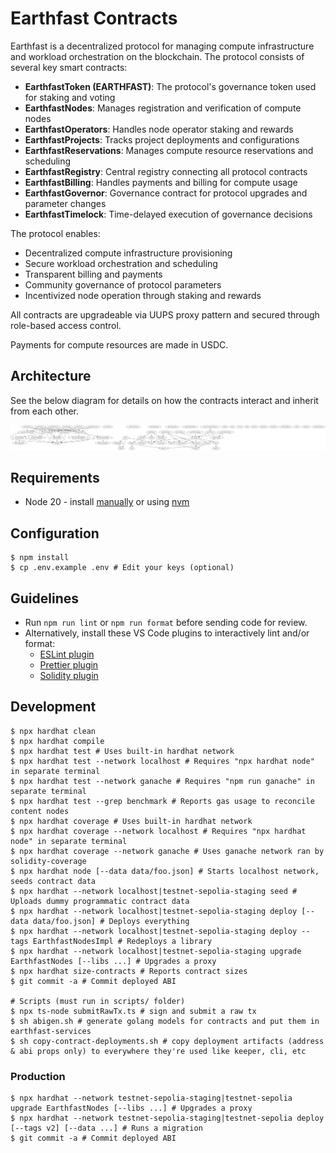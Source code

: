 # Earthfast Contracts

Earthfast is a decentralized protocol for managing compute infrastructure and workload orchestration on the blockchain. The protocol consists of several key smart contracts:

- **EarthfastToken (EARTHFAST)**: The protocol's governance token used for staking and voting
- **EarthfastNodes**: Manages registration and verification of compute nodes
- **EarthfastOperators**: Handles node operator staking and rewards
- **EarthfastProjects**: Tracks project deployments and configurations
- **EarthfastReservations**: Manages compute resource reservations and scheduling
- **EarthfastRegistry**: Central registry connecting all protocol contracts
- **EarthfastBilling**: Handles payments and billing for compute usage
- **EarthfastGovernor**: Governance contract for protocol upgrades and parameter changes
- **EarthfastTimelock**: Time-delayed execution of governance decisions

The protocol enables:

- Decentralized compute infrastructure provisioning
- Secure workload orchestration and scheduling
- Transparent billing and payments
- Community governance of protocol parameters
- Incentivized node operation through staking and rewards

All contracts are upgradeable via UUPS proxy pattern and secured through role-based access control.

Payments for compute resources are made in USDC.

## Architecture

See the below diagram for details on how the contracts interact and inherit from each other.

![Contract Inheritance Graph](docs/InheritanceGraph.svg)

## Requirements

- Node 20 - install [manually](https://nodejs.org/en/download/) or using
  [nvm](https://github.com/nvm-sh/nvm#install--update-script)

## Configuration

```shell
$ npm install
$ cp .env.example .env # Edit your keys (optional)
```

## Guidelines

- Run `npm run lint` or `npm run format` before sending code for review.
- Alternatively, install these VS Code plugins to interactively lint and/or format:
  - [ESLint plugin](https://marketplace.visualstudio.com/items?itemName=dbaeumer.vscode-eslint)
  - [Prettier plugin](https://marketplace.visualstudio.com/items?itemName=esbenp.prettier-vscode)
  - [Solidity plugin](https://marketplace.visualstudio.com/items?itemName=JuanBlanco.solidity)

## Development

```shell
$ npx hardhat clean
$ npx hardhat compile
$ npx hardhat test # Uses built-in hardhat network
$ npx hardhat test --network localhost # Requires "npx hardhat node" in separate terminal
$ npx hardhat test --network ganache # Requires "npm run ganache" in separate terminal
$ npx hardhat test --grep benchmark # Reports gas usage to reconcile content nodes
$ npx hardhat coverage # Uses built-in hardhat network
$ npx hardhat coverage --network localhost # Requires "npx hardhat node" in separate terminal
$ npx hardhat coverage --network ganache # Uses ganache network ran by solidity-coverage
$ npx hardhat node [--data data/foo.json] # Starts localhost network, seeds contract data
$ npx hardhat --network localhost|testnet-sepolia-staging seed # Uploads dummy programmatic contract data
$ npx hardhat --network localhost|testnet-sepolia-staging deploy [--data data/foo.json] # Deploys everything
$ npx hardhat --network localhost|testnet-sepolia-staging deploy --tags EarthfastNodesImpl # Redeploys a library
$ npx hardhat --network localhost|testnet-sepolia-staging upgrade EarthfastNodes [--libs ...] # Upgrades a proxy
$ npx hardhat size-contracts # Reports contract sizes
$ git commit -a # Commit deployed ABI

# Scripts (must run in scripts/ folder)
$ npx ts-node submitRawTx.ts # sign and submit a raw tx
$ sh abigen.sh # generate golang models for contracts and put them in earthfast-services
$ sh copy-contract-deployments.sh # copy deployment artifacts (address & abi props only) to everywhere they're used like keeper, cli, etc
```

### Production

```shell
$ npx hardhat --network testnet-sepolia-staging|testnet-sepolia upgrade EarthfastNodes [--libs ...] # Upgrades a proxy
$ npx hardhat --network testnet-sepolia-staging|testnet-sepolia deploy [--tags v2] [--data ...] # Runs a migration
$ git commit -a # Commit deployed ABI
```
